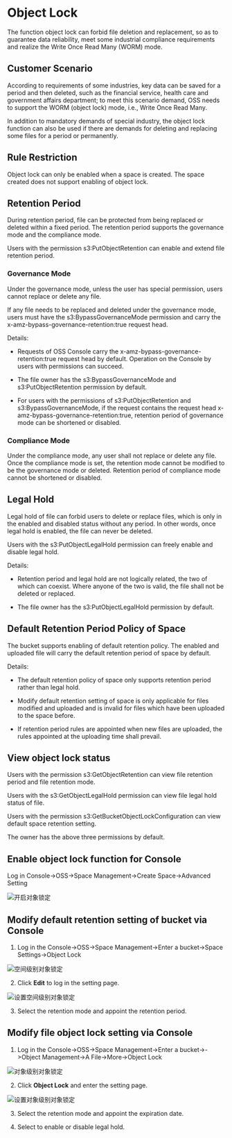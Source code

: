 # Object Lock

The function object lock can forbid file deletion and replacement, so as to guarantee data reliability, meet some industrial compliance requirements and realize the Write Once Read Many (WORM) mode.

## Customer Scenario

According to requirements of some industries, key data can be saved for a period and then deleted, such as the financial service, health care and government affairs department; to meet this scenario demand, OSS needs to support the WORM (object lock) mode, i.e., Write Once Read Many.

In addition to mandatory demands of special industry, the object lock function can also be used if there are demands for deleting and replacing some files for a period or permanently.

## Rule Restriction

Object lock can only be enabled when a space is created. The space created does not support enabling of object lock.

## Retention Period

During retention period, file can be protected from being replaced or deleted within a fixed period. The retention period supports the governance mode and the compliance mode.

Users with the permission s3:PutObjectRetention can enable and extend file retention period.

### Governance Mode

Under the governance mode, unless the user has special permission, users cannot replace or delete any file.

If any file needs to be replaced and deleted under the governance mode, users must have the s3:BypassGovernanceMode permission and carry the x-amz-bypass-governance-retention:true request head.

Details:

* Requests of OSS Console carry the x-amz-bypass-governance-retention:true request head by default. Operation on the Console by users with permissions can succeed.

* The file owner has the s3:BypassGovernanceMode and s3:PutObjectRetention permission by default.

* For users with the permissions of s3:PutObjectRetention and s3:BypassGovernanceMode, if the request contains the request head x-amz-bypass-governance-retention:true, retention period of governance mode can be shortened or disabled.

### Compliance Mode

Under the compliance mode, any user shall not replace or delete any file. Once the compliance mode is set, the retention mode cannot be modified to be the governance mode or deleted. Retention period of compliance mode cannot be shortened or disabled.

## Legal Hold

Legal hold of file can forbid users to delete or replace files, which is only in the enabled and disabled status without any period. In other words, once legal hold is enabled, the file can never be deleted.

Users with the s3:PutObjectLegalHold permission can freely enable and disable legal hold.

Details:

* Retention period and legal hold are not logically related, the two of which can coexist. Where anyone of the two is valid, the file shall not be deleted or replaced.

* The file owner has the s3:PutObjectLegalHold permission by default.

## Default Retention Period Policy of Space

The bucket supports enabling of default retention policy. The enabled and uploaded file will carry the default retention period of space by default.

Details:

* The default retention policy of space only supports retention period rather than legal hold.

* Modify default retention setting of space is only applicable for files modified and uploaded and is invalid for files which have been uploaded to the space before.

* If retention period rules are appointed when new files are uploaded, the rules appointed at the uploading time shall prevail.

## View object lock status

Users with the permission s3:GetObjectRetention can view file retention period and file retention mode.

Users with the s3:GetObjectLegalHold permission can view file legal hold status of file.

Users with the permission s3:GetBucketObjectLockConfiguration can view default space retention setting.

The owner has the above three permissions by default.

## Enable object lock function for Console

Log in Console->OSS->Space Management->Create Space->Advanced Setting

![开启对象锁定](https://github.com/jdcloudcom/cn/blob/edit/image/Object-Storage-Service/OSS-170.png)

## Modify default retention setting of bucket via Console

1. Log in the Console->OSS->Space Management->Enter a bucket->Space Settings->Object Lock

![空间级别对象锁定](https://github.com/jdcloudcom/cn/blob/edit/image/Object-Storage-Service/OSS-171.png)

2. Click **Edit** to log in the setting page.

![设置空间级别对象锁定](https://github.com/jdcloudcom/cn/blob/edit/image/Object-Storage-Service/OSS-172.png)

3. Select the retention mode and appoint the retention period.

## Modify file object lock setting via Console

1. Log in the Console->OSS->Space Management->Enter a bucket->->Object Management->A File->More->Object Lock

![对象级别对象锁定](https://github.com/jdcloudcom/cn/blob/edit/image/Object-Storage-Service/OSS-173.png)

2. Click **Object Lock** and enter the setting page.

![设置对象级别对象锁定](https://github.com/jdcloudcom/cn/blob/edit/image/Object-Storage-Service/OSS-174.png)

3. Select the retention mode and appoint the expiration date.

4. Select to enable or disable legal hold.
